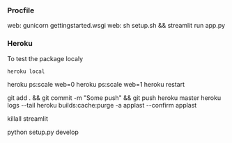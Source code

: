 ### Procfile
web: gunicorn gettingstarted.wsgi
web: sh setup.sh && streamlit run app.py

### Heroku

To test the package localy
```bash
heroku local
```

heroku ps:scale web=0
heroku ps:scale web=1
heroku restart

git add . && git commit -m "Some push" && git push heroku master
heroku logs --tail
heroku builds:cache:purge -a applast  --confirm applast

killall streamlit

python setup.py develop
